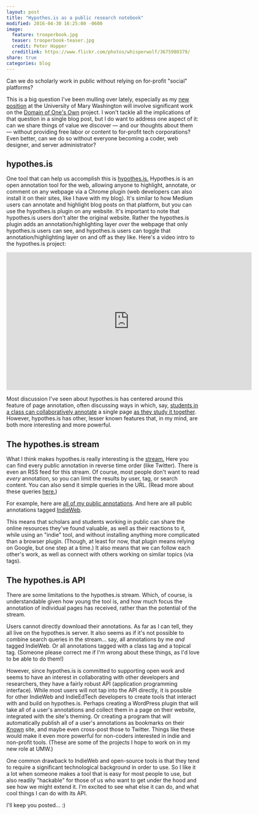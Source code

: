 ```yaml
---
layout: post
title: "Hypothes.is as a public research notebook"
modified: 2016-04-30 16:25:00 -0600
image:
  feature: trooperbook.jpg
  teaser: trooperbook-teaser.jpg
  credit: Peter Hopper
  creditlink: https://www.flickr.com/photos/whisperwolf/3675980379/
share: true
categories: blog
---
```


Can we do scholarly work in public without relying on for-profit "social" platforms?

This is a big question I've been mulling over lately, especially as my [new position](http://kris.shaffermusic.com/2016/03/slac-ing-off-to-virginia/) at the University of Mary Washington will involve significant work on the [Domain of One's Own](http://umw.domains/) project. I won't tackle all the implications of that question in a single blog post, but I do want to address one aspect of it: can we share things of value we discover ― and our thoughts about them ― without providing free labor or content to for-profit tech corporations? Even better, can we do so without everyone becoming a coder, web designer, and server administrator?

## hypothes.is

One tool that can help us accomplish this is [hypothes.is.](https://hypothes.is) Hypothes.is is an open annotation tool for the web, allowing anyone to highlight, annotate, or comment on any webpage via a Chrome plugin (web developers can also install it on their sites, like I have with my blog). It's similar to how Medium users can annotate and highlight blog posts on that platform, but you can use the hypothes.is plugin on any website. It's important to note that hypothes.is users don't alter the original website. Rather the hypothes.is plugin adds an annotation/highlighting layer *over* the webpage that only hypothes.is users can see, and hypothes.is users can toggle that annotation/highlighting layer on and off as they like. Here's a video intro to the hypothes.is project:

<iframe src="https://player.vimeo.com/video/29633009" width="640" height="360" frameborder="0" webkitallowfullscreen mozallowfullscreen allowfullscreen></iframe>

Most discussion I've seen about hypothes.is has centered around this feature of page annotation, often discussing ways in which, say, [students in a class can collaboratively annotate](https://hypothes.is/quick-start-guide/) a single page [as they study it together](http://acdigitalpedagogy.org/category/hypothes-is/). However, hypothes.is has other, lesser known features that, in my mind, are both more interesting and more powerful.

## The hypothes.is stream

What I think makes hypothes.is really interesting is the [stream.](https://hypothes.is/stream) Here you can find every public annotation in reverse time order (like Twitter). There is even an RSS feed for this stream. Of course, most people don't want to read *every* annotation, so you can limit the results by user, tag, or search content. You can also send it simple queries in the URL. (Read more about these queries [here.](https://hypothes.is/for-publishers/))

For example, here are [all of my public annotations](https://hypothes.is/stream?q=user:kris.shaffer). And here are all public annotations tagged [IndieWeb](https://hypothes.is/stream?q=tag:IndieWeb).

This means that scholars and students working in public can share the online resources they've found valuable, as well as their reactions to it, while using an "indie" tool, and without installing anything more complicated than a browser plugin. (Though, at least for now, that plugin means relying on Google, but one step at a time.) It also means that we can follow each other's work, as well as connect with others working on similar topics (via tags).


## The hypothes.is API

There are some limitations to the hypothes.is stream. Which, of course, is understandable given how young the tool is, and how much focus the annotation of individual pages has received, rather than the potential of the stream.

Users cannot directly download their annotations. As far as I can tell, they all live on the hypothes.is server. It also seems as if it's not possible to combine search queries in the stream... say, all annotations by me *and* tagged IndieWeb. Or all annotations tagged with a class tag and a topical tag. (Someone please correct me if I'm wrong about these things, as I'd love to be able to do them!)

However, since hypothes.is is committed to supporting open work and seems to have an interest in collaborating with other developers and researchers, they have a fairly robust API (application programming interface). While most users will not tap into the API directly, it is possible for other IndieWeb and IndieEdTech developers to create tools that interact with and build on hypothes.is. Perhaps creating a WordPress plugin that will take all of a user's annotations and collect them in a page on their website, integrated with the site's theming. Or creating a program that will automatically publish all of a user's annotations as bookmarks on their [Known](https://withknown.com) site, and maybe even cross-post those to Twitter. Things like these would make it even more powerful for non-coders interested in indie and non-profit tools. (These are some of the projects I hope to work on in my new role at UMW.)

One common drawback to IndieWeb and open-source tools is that they tend to require a significant technological background in order to use. So I like it a lot when someone makes a tool that is easy for most people to use, but also readily "hackable" for those of us who want to get under the hood and see how we might extend it. I'm excited to see what else it can do, and what cool things I can do with its API.

I'll keep you posted... :)
